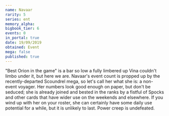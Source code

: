 ```yaml
---
name: Navaar
rarity: 5
series: ent
memory_alpha:
bigbook_tier: 6
events: 0
in_portal: true
date: 19/09/2019
obtained: Event
mega: false
published: true
---
```


"Best Orion in the game" is a bar so low a fully limbered up Vina couldn't limbo under it, but here we are. Navaar's event count is propped up by the recently-departed Scoundrel mega, so let's call her what she is: a non-event voyager. Her numbers look good enough on paper, but don't be seduced; she is already joined and bested in the ranks by a fistful of Spocks and other cards that have wider use on the weekends and elsewhere. If you wind up with her on your roster, she can certainly have some daily use potential for a while, but it is unlikely to last. Power creep is undefeated.
